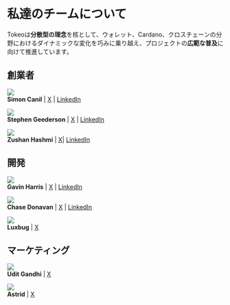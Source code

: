 # **私達のチームについて**

Tokeoは**分散型の理念**を核として、ウォレット、Cardano、クロスチェーンの分野におけるダイナミックな変化を巧みに乗り越え、プロジェクトの**広範な普及**に向けて推進しています。

## 創業者

![](../images/SimonCanil.jpg)  
**Simon Canil** |
[X](https://twitter.com/Magic__Flow) | [LinkedIn](https://www.linkedin.com/in/simon-canil-a6b8281/) 

![](../images/StephenGeederson.jpg)  
**Stephen Geederson** |
[X](https://twitter.com/geedo) | [LinkedIn](https://www.linkedin.com/in/stephen-giderson-17b8a1102/)

![](../images/ZushanHashmi.jpg)  
**Zushan Hashmi** |
[X](https://twitter.com/zushanhashmi)| [LinkedIn](https://www.linkedin.com/in/zushanhashmi/)

## 開発

![](../images/GavinHarris.jpg)  
**Gavin Harris** | [X](https://x.com/gavlaaharris) | [LinkedIn](https://www.linkedin.com/in/gavinharris/)

![](../images/ChaseDonovan.jpg)  
**Chase Donavan** | [X](https://twitter.com/_Chase_Donovan_) | [LinkedIn](https://www.linkedin.com/in/chase-donovan-264670210/)

![](../images/Luxbug.jpg)  
**Luxbug** | [X](https://x.com/nftluxbug) 


## マーケティング
![](../images/UditGandhi.jpg)  
**Udit Gandhi** | [X](https://twitter.com/TwentiesOwl)

![](../images/Astrid.jpg)  
**Astrid** | [X](https://twitter.com/TwentiesOwl)